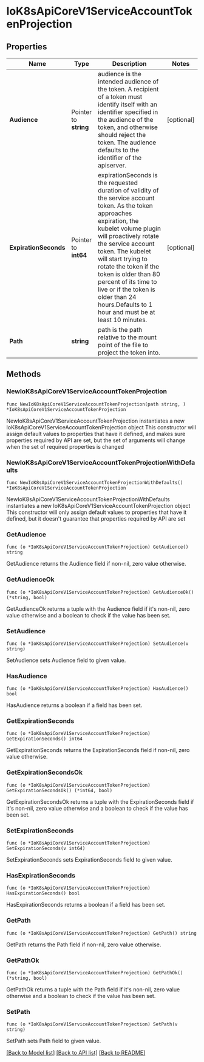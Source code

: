 # IoK8sApiCoreV1ServiceAccountTokenProjection

## Properties

Name | Type | Description | Notes
------------ | ------------- | ------------- | -------------
**Audience** | Pointer to **string** | audience is the intended audience of the token. A recipient of a token must identify itself with an identifier specified in the audience of the token, and otherwise should reject the token. The audience defaults to the identifier of the apiserver. | [optional] 
**ExpirationSeconds** | Pointer to **int64** | expirationSeconds is the requested duration of validity of the service account token. As the token approaches expiration, the kubelet volume plugin will proactively rotate the service account token. The kubelet will start trying to rotate the token if the token is older than 80 percent of its time to live or if the token is older than 24 hours.Defaults to 1 hour and must be at least 10 minutes. | [optional] 
**Path** | **string** | path is the path relative to the mount point of the file to project the token into. | 

## Methods

### NewIoK8sApiCoreV1ServiceAccountTokenProjection

`func NewIoK8sApiCoreV1ServiceAccountTokenProjection(path string, ) *IoK8sApiCoreV1ServiceAccountTokenProjection`

NewIoK8sApiCoreV1ServiceAccountTokenProjection instantiates a new IoK8sApiCoreV1ServiceAccountTokenProjection object
This constructor will assign default values to properties that have it defined,
and makes sure properties required by API are set, but the set of arguments
will change when the set of required properties is changed

### NewIoK8sApiCoreV1ServiceAccountTokenProjectionWithDefaults

`func NewIoK8sApiCoreV1ServiceAccountTokenProjectionWithDefaults() *IoK8sApiCoreV1ServiceAccountTokenProjection`

NewIoK8sApiCoreV1ServiceAccountTokenProjectionWithDefaults instantiates a new IoK8sApiCoreV1ServiceAccountTokenProjection object
This constructor will only assign default values to properties that have it defined,
but it doesn't guarantee that properties required by API are set

### GetAudience

`func (o *IoK8sApiCoreV1ServiceAccountTokenProjection) GetAudience() string`

GetAudience returns the Audience field if non-nil, zero value otherwise.

### GetAudienceOk

`func (o *IoK8sApiCoreV1ServiceAccountTokenProjection) GetAudienceOk() (*string, bool)`

GetAudienceOk returns a tuple with the Audience field if it's non-nil, zero value otherwise
and a boolean to check if the value has been set.

### SetAudience

`func (o *IoK8sApiCoreV1ServiceAccountTokenProjection) SetAudience(v string)`

SetAudience sets Audience field to given value.

### HasAudience

`func (o *IoK8sApiCoreV1ServiceAccountTokenProjection) HasAudience() bool`

HasAudience returns a boolean if a field has been set.

### GetExpirationSeconds

`func (o *IoK8sApiCoreV1ServiceAccountTokenProjection) GetExpirationSeconds() int64`

GetExpirationSeconds returns the ExpirationSeconds field if non-nil, zero value otherwise.

### GetExpirationSecondsOk

`func (o *IoK8sApiCoreV1ServiceAccountTokenProjection) GetExpirationSecondsOk() (*int64, bool)`

GetExpirationSecondsOk returns a tuple with the ExpirationSeconds field if it's non-nil, zero value otherwise
and a boolean to check if the value has been set.

### SetExpirationSeconds

`func (o *IoK8sApiCoreV1ServiceAccountTokenProjection) SetExpirationSeconds(v int64)`

SetExpirationSeconds sets ExpirationSeconds field to given value.

### HasExpirationSeconds

`func (o *IoK8sApiCoreV1ServiceAccountTokenProjection) HasExpirationSeconds() bool`

HasExpirationSeconds returns a boolean if a field has been set.

### GetPath

`func (o *IoK8sApiCoreV1ServiceAccountTokenProjection) GetPath() string`

GetPath returns the Path field if non-nil, zero value otherwise.

### GetPathOk

`func (o *IoK8sApiCoreV1ServiceAccountTokenProjection) GetPathOk() (*string, bool)`

GetPathOk returns a tuple with the Path field if it's non-nil, zero value otherwise
and a boolean to check if the value has been set.

### SetPath

`func (o *IoK8sApiCoreV1ServiceAccountTokenProjection) SetPath(v string)`

SetPath sets Path field to given value.



[[Back to Model list]](../README.md#documentation-for-models) [[Back to API list]](../README.md#documentation-for-api-endpoints) [[Back to README]](../README.md)


